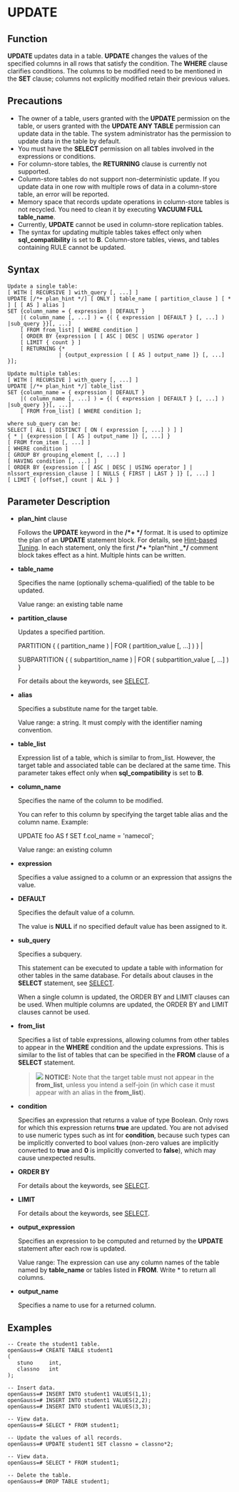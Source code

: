 # UPDATE<a name="EN-US_TOPIC_0289900207"></a>

## Function<a name="en-us_topic_0283137651_en-us_topic_0237122194_en-us_topic_0059778969_s85747c5f88e64562a8ff9ddacda19929"></a>

**UPDATE**  updates data in a table.  **UPDATE**  changes the values of the specified columns in all rows that satisfy the condition. The  **WHERE**  clause clarifies conditions. The columns to be modified need to be mentioned in the  **SET**  clause; columns not explicitly modified retain their previous values.

## Precautions<a name="en-us_topic_0283137651_en-us_topic_0237122194_en-us_topic_0059778969_s7e9e912f472543cbb190edb83e5f22d2"></a>

-   The owner of a table, users granted with the  **UPDATE**  permission on the table, or users granted with the  **UPDATE ANY TABLE**  permission can update data in the table. The system administrator has the permission to update data in the table by default.
-   You must have the  **SELECT**  permission on all tables involved in the expressions or conditions.
-   For column-store tables, the  **RETURNING**  clause is currently not supported.
-   Column-store tables do not support non-deterministic update. If you update data in one row with multiple rows of data in a column-store table, an error will be reported.
-   Memory space that records update operations in column-store tables is not recycled. You need to clean it by executing  **VACUUM FULL table\_name**.
-   Currently,  **UPDATE**  cannot be used in column-store replication tables.
-   The syntax for updating multiple tables takes effect only when **sql\_compatibility** is set to **B**. Column-store tables, views, and tables containing RULE cannot be updated.

## Syntax<a name="en-us_topic_0283137651_en-us_topic_0237122194_en-us_topic_0059778969_sd8d9ff15ff6c45c9aebd16c861936c06"></a>

```
Update a single table:
[ WITH [ RECURSIVE ] with_query [, ...] ]
UPDATE [/*+ plan_hint */] [ ONLY ] table_name [ partition_clause ] [ * ] [ [ AS ] alias ]
SET {column_name = { expression | DEFAULT } 
    |( column_name [, ...] ) = {( { expression | DEFAULT } [, ...] ) |sub_query }}[, ...]
    [ FROM from_list] [ WHERE condition ]
    [ ORDER BY {expression [ [ ASC | DESC | USING operator ]
    [ LIMIT { count } ]
    [ RETURNING {* 
                | {output_expression [ [ AS ] output_name ]} [, ...] }];

Update multiple tables:
[ WITH [ RECURSIVE ] with_query [, ...] ]
UPDATE [/*+ plan_hint */] table_list
SET {column_name = { expression | DEFAULT } 
    |( column_name [, ...] ) = {( { expression | DEFAULT } [, ...] ) |sub_query }}[, ...]
    [ FROM from_list] [ WHERE condition ];

where sub_query can be:
SELECT [ ALL | DISTINCT [ ON ( expression [, ...] ) ] ]
{ * | {expression [ [ AS ] output_name ]} [, ...] }
[ FROM from_item [, ...] ]
[ WHERE condition ]
[ GROUP BY grouping_element [, ...] ]
[ HAVING condition [, ...] ]
[ ORDER BY {expression [ [ ASC | DESC | USING operator ] | nlssort_expression_clause ] [ NULLS { FIRST | LAST } ]} [, ...] ]
[ LIMIT { [offset,] count | ALL } ]
```

## Parameter Description<a name="en-us_topic_0283137651_en-us_topic_0237122194_en-us_topic_0059778969_sf3e3262b89854b3d829a94054116838c"></a>

-   **plan\_hint**  clause

    Follows the  **UPDATE**  keyword in the  **/\*+ \*/**  format. It is used to optimize the plan of an  **UPDATE**  statement block. For details, see  [Hint-based Tuning](../PerformanceTuningGuide/hint-based-tuning.md). In each statement, only the first  **/\*+** *plan\*hint _**\*/**  comment block takes effect as a hint. Multiple hints can be written.

-   **table\_name**

    Specifies the name \(optionally schema-qualified\) of the table to be updated.

    Value range: an existing table name

-   **partition\_clause**

    Updates a specified partition.

    PARTITION \{ \( partition\_name \) | FOR \( partition\_value \[, ...\] \) \} |

    SUBPARTITION \{ \( subpartition\_name \) | FOR \( subpartition\_value \[, ...\] \) \}

    For details about the keywords, see  [SELECT](select.md).

-   **alias**

    Specifies a substitute name for the target table.

    Value range: a string. It must comply with the identifier naming convention.

-   **table\_list**

    Expression list of a table, which is similar to from\_list. However, the target table and associated table can be declared at the same time. This parameter takes effect only when **sql\_compatibility** is set to **B**.

-   **column\_name**

    Specifies the name of the column to be modified.

    You can refer to this column by specifying the target table alias and the column name. Example:

    UPDATE foo AS f SET f.col\_name = 'namecol';

    Value range: an existing column

-   **expression**

    Specifies a value assigned to a column or an expression that assigns the value.

-   **DEFAULT**

    Specifies the default value of a column.

    The value is  **NULL**  if no specified default value has been assigned to it.

-   **sub\_query**

    Specifies a subquery.

    This statement can be executed to update a table with information for other tables in the same database. For details about clauses in the  **SELECT**  statement, see  [SELECT](select.md).

    When a single column is updated, the ORDER BY and LIMIT clauses can be used. When multiple columns are updated, the ORDER BY and LIMIT clauses cannot be used.

-   **from\_list**

    Specifies a list of table expressions, allowing columns from other tables to appear in the  **WHERE**  condition and the update expressions. This is similar to the list of tables that can be specified in the  **FROM**  clause of a  **SELECT**  statement.

    >![](public_sys-resources/icon-notice.gif) **NOTICE:** 
    >Note that the target table must not appear in the  **from\_list**, unless you intend a self-join \(in which case it must appear with an alias in the  **from\_list**\).

-   **condition**

    Specifies an expression that returns a value of type Boolean. Only rows for which this expression returns  **true**  are updated. You are not advised to use numeric types such as int for  **condition**, because such types can be implicitly converted to bool values \(non-zero values are implicitly converted to  **true**  and  **0**  is implicitly converted to  **false**\), which may cause unexpected results.

-   **ORDER BY**

    For details about the keywords, see [SELECT](select.md).

-   **LIMIT**

    For details about the keywords, see [SELECT](select.md).

-   **output\_expression**

    Specifies an expression to be computed and returned by the  **UPDATE**  statement after each row is updated.

    Value range: The expression can use any column names of the table named by  **table\_name**  or tables listed in  **FROM**. Write \* to return all columns.

-   **output\_name**

    Specifies a name to use for a returned column.


## Examples<a name="en-us_topic_0283137651_en-us_topic_0237122194_en-us_topic_0059778969_s23d933f56bc745e1bd819083b4e50155"></a>

```
-- Create the student1 table.
openGauss=# CREATE TABLE student1
(
   stuno     int,
   classno   int 
);

-- Insert data.
openGauss=# INSERT INTO student1 VALUES(1,1);
openGauss=# INSERT INTO student1 VALUES(2,2);
openGauss=# INSERT INTO student1 VALUES(3,3);

-- View data.
openGauss=# SELECT * FROM student1;

-- Update the values of all records.
openGauss=# UPDATE student1 SET classno = classno*2;

-- View data.
openGauss=# SELECT * FROM student1;

-- Delete the table.
openGauss=# DROP TABLE student1;
```
